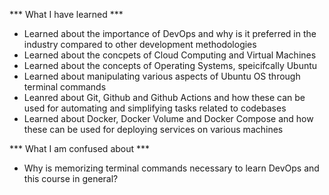 *** What I have learned ***
- Learned about the importance of DevOps and why is it preferred in the industry compared to other development methodologies
- Learned about the concpets of Cloud Computing and Virtual Machines
- Learned about the concepts of Operating Systems, speicifcally Ubuntu
- Learned about manipulating various aspects of Ubuntu OS through terminal commands
- Leanred about Git, Github and Github Actions and how these can be used for automating and simplifying tasks related to codebases
- Learned about Docker, Docker Volume and Docker Compose and how these can be used for deploying services on various machines

*** What I am confused about ***
- Why is memorizing terminal commands necessary to learn DevOps and this course in general?
